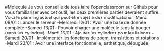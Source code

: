 #Molecule
Je vous conseille de tous faire l'openclassroom sur Github
pour vous familiariser avec cet outil, les deux premières parties
devraient suffire. Voici le planning actuel qui peut être
sujet à des modifications:
-Mardi 09/01 : Lancer le serveur
-Mercredi 10/01 : Avoir une base de donnée complète
-Samedi 13/01 : Pouvoir charger une molécule sans la bouger (sans les cylindres)
-Mardi 16/01 : Ajouter les cylindres pour les liaisons
-Samedi 20/01 : Implémenter les fonctions de zoom, translations et rotations
-Mardi 23/01 : Avoir une interface fonctionnelle, esthétique, débuguée
